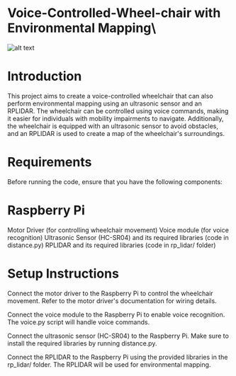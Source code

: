 # Voice-Controlled-Wheel-chair with Environmental Mapping\

![alt text](https://github.com/gaganchapa/Voice_Controlled_Wheel_Chair/blob/main/chair.jpg)

# Introduction
This project aims to create a voice-controlled wheelchair that can also perform environmental mapping using an ultrasonic sensor and an RPLIDAR. The wheelchair can be controlled using voice commands, making it easier for individuals with mobility impairments to navigate. Additionally, the wheelchair is equipped with an ultrasonic sensor to avoid obstacles, and an RPLIDAR is used to create a map of the wheelchair's surroundings.

# Requirements
Before running the code, ensure that you have the following components:

# Raspberry Pi
Motor Driver (for controlling wheelchair movement)
Voice module (for voice recognition)
Ultrasonic Sensor (HC-SR04) and its required libraries (code in distance.py)
RPLIDAR and its required libraries (code in rp_lidar/ folder)
# Setup Instructions
Connect the motor driver to the Raspberry Pi to control the wheelchair movement. Refer to the motor driver's documentation for wiring details.

Connect the voice module to the Raspberry Pi to enable voice recognition. The voice.py script will handle voice commands.

Connect the ultrasonic sensor (HC-SR04) to the Raspberry Pi. Make sure to install the required libraries by running distance.py.

Connect the RPLIDAR to the Raspberry Pi using the provided libraries in the rp_lidar/ folder. The RPLIDAR will be used for environmental mapping.
